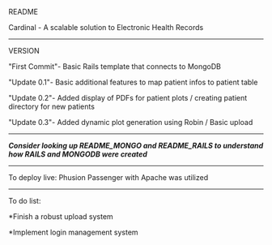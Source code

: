 README

Cardinal - A scalable solution to Electronic Health Records

******************************************************************************

VERSION

"First Commit"- Basic Rails template that connects to MongoDB

"Update 0.1"- Basic additional features to map patient infos to patient table

"Update 0.2"- Added display of PDFs for patient plots / creating patient
              directory for new patients

"Update 0.3"- Added dynamic plot generation using Robin / Basic upload

******************************************************************************

***Consider looking up README_MONGO and README_RAILS to understand how RAILS
and MONGODB were created***


******************************************************************************

To deploy live: Phusion Passenger with Apache was utilized

******************************************************************************

To do list:

*Finish a robust upload system

*Implement login management system
